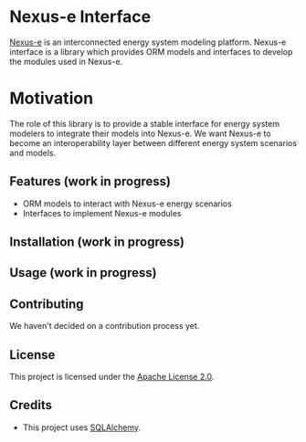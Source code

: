 # Nexus-e Interface

[Nexus-e](https://nexus-e.org/) is an interconnected energy system modeling platform.
Nexus-e interface is a library which provides ORM models and interfaces to
develop the modules used in Nexus-e.

# Motivation

The role of this library is to provide a stable interface for energy system
modelers to integrate their models into Nexus-e. We want Nexus-e to become
an interoperability layer between different energy system scenarios and models.

## Features (work in progress)

- ORM models to interact with Nexus-e energy scenarios
- Interfaces to implement Nexus-e modules

## Installation (work in progress)

## Usage (work in progress)

## Contributing

We haven't decided on a contribution process yet.

## License

This project is licensed under the [Apache License 2.0](LICENSE).

## Credits

- This project uses [SQLAlchemy](https://github.com/sqlalchemy/sqlalchemy).